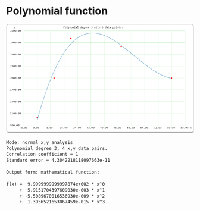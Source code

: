 # Polynomial function

![Graph](./img/polynomial_function_graph_curve_fitting.png)

```plaintext
Mode: normal x,y analysis
Polynomial degree 3, 4 x,y data pairs.
Correlation coefficient = 1
Standard error = 4.3042218118097663e-11

Output form: mathematical function:

f(x) =  9.9999999999997874e+002 * x^0
     +  5.9151704397609030e-003 * x^1
     + -5.5089670016536930e-009 * x^2
     +  1.3956521653067459e-015 * x^3
```

